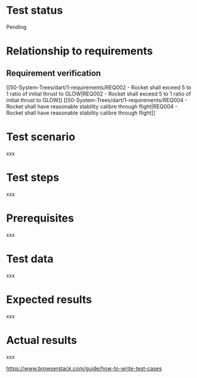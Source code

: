 # Test status
Pending

# Relationship to requirements
## Requirement verification
[[50-System-Trees/dart/1-requirements/REQ002 - Rocket shall exceed 5 to 1 ratio of initial thrust to GLOW|REQ002 - Rocket shall exceed 5 to 1 ratio of initial thrust to GLOW]]
[[50-System-Trees/dart/1-requirements/REQ004 - Rocket shall have reasonable stability calibre through flight|REQ004 - Rocket shall have reasonable stability calibre through flight]]
# Test scenario
xxx

# Test steps
xxx

# Prerequisites
xxx

# Test data
xxx

# Expected results
xxx

# Actual results
xxx

https://www.browserstack.com/guide/how-to-write-test-cases